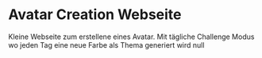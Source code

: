 # Avatar Creation Webseite
Kleine Webseite zum erstellene eines Avatar. Mit tägliche Challenge Modus wo jeden Tag eine neue Farbe als Thema generiert wird
null
